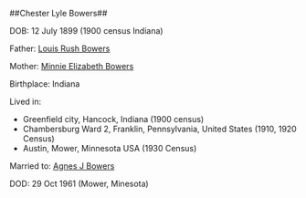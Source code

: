 ##Chester Lyle Bowers##

DOB: 12 July 1899 (1900 census Indiana)

Father: [Louis Rush Bowers](./Louis-R-Bowers.md) 

Mother: [Minnie Elizabeth Bowers](./Minnie-E-Bowers.md) 

Birthplace: Indiana

Lived in:

* Greenfield city, Hancock, Indiana (1900 census)
* Chambersburg Ward 2, Franklin, Pennsylvania, United States (1910, 1920 Census)
* Austin, Mower, Minnesota USA (1930 Census)

Married to: [Agnes J Bowers](./Agnes-J-Bowers.md)

DOD: 29 Oct 1961 (Mower, Minesota)